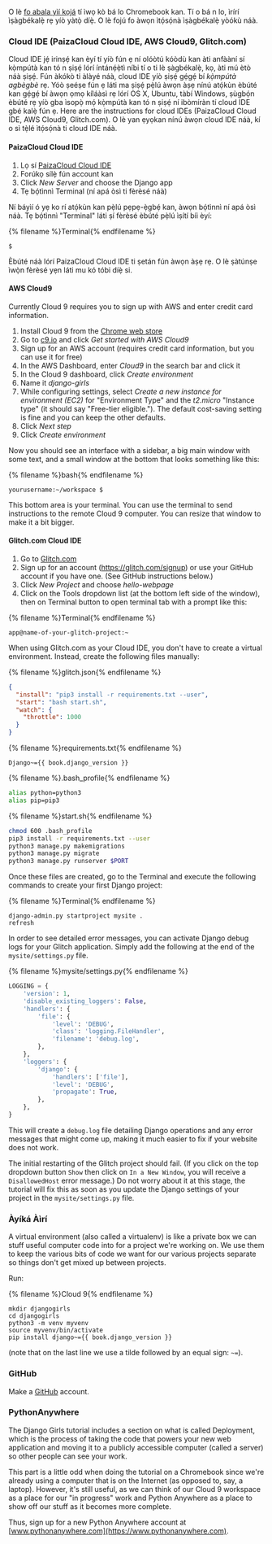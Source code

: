 O lè [fo abala yìí kọjá](http://tutorial.djangogirls.org/en/installation/#install-python) tí ìwọ kò bá lo Chromebook kan. Tí o bá n lo, ìrírí ìṣàgbékalẹ̀ rẹ yíò yàtọ̀ díẹ̀. O lè fojú fo àwọn ìtọ́sọ́nà ìṣàgbékalẹ̀ yòókù náà.

### Cloud IDE (PaizaCloud Cloud IDE, AWS Cloud9, Glitch.com)

Cloud IDE jẹ́ irinṣẹ́ kan èyí tí yíò fún ẹ ní olóòtú kóòdù kan àti anfààní sí kọ̀mpútà kan tó n ṣiṣẹ́ lórí íntánẹ́ẹ̀tì níbi tí o ti lè ṣàgbékalẹ̀, kọ, àti mú ètò náà ṣiṣẹ́. Fún àkókò ti àlàyé náà, cloud IDE yíò ṣiṣẹ́ gẹ́gẹ́ bí *kọ̀mpútà agbègbè* rẹ. Yóò ṣeéṣe fún ẹ láti ma ṣiṣẹ́ pẹ̀lú àwọn àṣẹ nínú atọ́kùn èbúté kan gẹ́gẹ́ bí àwọn ọmọ kíláàsì rẹ lórí OS X, Ubuntu, tàbí Windows, ṣùgbọ́n èbúté rẹ yíò gba ìsopọ̀ mọ́ kọ̀mpútà kan tó n ṣiṣẹ́ ní ibòmíràn tí cloud IDE gbé kalẹ̀ fún ẹ. Here are the instructions for cloud IDEs (PaizaCloud Cloud IDE, AWS Cloud9, Glitch.com). O lè yan ẹyọkan nínú àwọn cloud IDE náà, kí o sì tẹ̀lé ìtọ́sọ́nà ti cloud IDE náà.

#### PaizaCloud Cloud IDE

1. Lọ sí [PaizaCloud Cloud IDE](https://paiza.cloud/)
2. Forúkọ sílẹ̀ fún account kan
3. Click *New Server* and choose the Django app
4. Tẹ bọ́tìnnì Terminal (ní apá òsì ti fèrèsé náà)

Ní báyìí ó yẹ ko rí atọ́kùn kan pẹ̀lú pẹpẹ-ẹ̀gbẹ́ kan, àwọn bọ́tìnnì ní apá òsì náà. Tẹ bọ́tìnnì "Terminal" láti ṣí fèrèsé èbúté pẹ̀lú ìṣítí bíi èyí:

{% filename %}Terminal{% endfilename %}

    $
    

Èbúté náà lórí PaizaCloud Cloud IDE ti ṣetán fún àwọn àṣẹ rẹ. O lè ṣàtúnṣe ìwọ̀n fèrèsé yẹn láti mu kó tóbi díẹ̀ si.

#### AWS Cloud9

Currently Cloud 9 requires you to sign up with AWS and enter credit card information.

1. Install Cloud 9 from the [Chrome web store](https://chrome.google.com/webstore/detail/cloud9/nbdmccoknlfggadpfkmcpnamfnbkmkcp)
2. Go to [c9.io](https://c9.io) and click *Get started with AWS Cloud9*
3. Sign up for an AWS account (requires credit card information, but you can use it for free)
4. In the AWS Dashboard, enter *Cloud9* in the search bar and click it
5. In the Cloud 9 dashboard, click *Create environment*
6. Name it *django-girls*
7. While configuring settings, select *Create a new instance for environment (EC2)* for "Environment Type" and the *t2.micro* "Instance type" (it should say "Free-tier eligible."). The default cost-saving setting is fine and you can keep the other defaults.
8. Click *Next step*
9. Click *Create environment*

Now you should see an interface with a sidebar, a big main window with some text, and a small window at the bottom that looks something like this:

{% filename %}bash{% endfilename %}

    yourusername:~/workspace $
    

This bottom area is your terminal. You can use the terminal to send instructions to the remote Cloud 9 computer. You can resize that window to make it a bit bigger.

#### Glitch.com Cloud IDE

1. Go to [Glitch.com](https://glitch.com/)
2. Sign up for an account (https://glitch.com/signup) or use your GitHub account if you have one. (See GitHub instructions below.)
3. Click *New Project* and choose *hello-webpage*
4. Click on the Tools dropdown list (at the bottom left side of the window), then on Terminal button to open terminal tab with a prompt like this:

{% filename %}Terminal{% endfilename %}

    app@name-of-your-glitch-project:~
    

When using Glitch.com as your Cloud IDE, you don't have to create a virtual environment. Instead, create the following files manually:

{% filename %}glitch.json{% endfilename %}

```json
{
  "install": "pip3 install -r requirements.txt --user",
  "start": "bash start.sh",
  "watch": {
    "throttle": 1000
  }
}
```

{% filename %}requirements.txt{% endfilename %}

    Django~={{ book.django_version }}
    

{% filename %}.bash_profile{% endfilename %}

```bash
alias python=python3
alias pip=pip3
```

{% filename %}start.sh{% endfilename %}

```bash
chmod 600 .bash_profile
pip3 install -r requirements.txt --user
python3 manage.py makemigrations
python3 manage.py migrate
python3 manage.py runserver $PORT
```

Once these files are created, go to the Terminal and execute the following commands to create your first Django project:

{% filename %}Terminal{% endfilename %}

    django-admin.py startproject mysite .
    refresh
    

In order to see detailed error messages, you can activate Django debug logs for your Glitch application. Simply add the following at the end of the `mysite/settings.py` file.

{% filename %}mysite/settings.py{% endfilename %}

```python
LOGGING = {
    'version': 1,
    'disable_existing_loggers': False,
    'handlers': {
        'file': {
            'level': 'DEBUG',
            'class': 'logging.FileHandler',
            'filename': 'debug.log',
        },
    },
    'loggers': {
        'django': {
            'handlers': ['file'],
            'level': 'DEBUG',
            'propagate': True,
        },
    },
}
```

This will create a `debug.log` file detailing Django operations and any error messages that might come up, making it much easier to fix if your website does not work.

The initial restarting of the Glitch project should fail. (If you click on the top dropdown button `Show` then click on `In a New Window`, you will receive a `DisallowedHost` error message.) Do not worry about it at this stage, the tutorial will fix this as soon as you update the Django settings of your project in the `mysite/settings.py` file.

### Àyíká Àìrí

A virtual environment (also called a virtualenv) is like a private box we can stuff useful computer code into for a project we're working on. We use them to keep the various bits of code we want for our various projects separate so things don't get mixed up between projects.

Run:

{% filename %}Cloud 9{% endfilename %}

    mkdir djangogirls
    cd djangogirls
    python3 -m venv myvenv
    source myvenv/bin/activate
    pip install django~={{ book.django_version }}
    

(note that on the last line we use a tilde followed by an equal sign: `~=`).

### GitHub

Make a [GitHub](https://github.com) account.

### PythonAnywhere

The Django Girls tutorial includes a section on what is called Deployment, which is the process of taking the code that powers your new web application and moving it to a publicly accessible computer (called a server) so other people can see your work.

This part is a little odd when doing the tutorial on a Chromebook since we're already using a computer that is on the Internet (as opposed to, say, a laptop). However, it's still useful, as we can think of our Cloud 9 workspace as a place for our "in progress" work and Python Anywhere as a place to show off our stuff as it becomes more complete.

Thus, sign up for a new Python Anywhere account at [www.pythonanywhere.com](https://www.pythonanywhere.com).